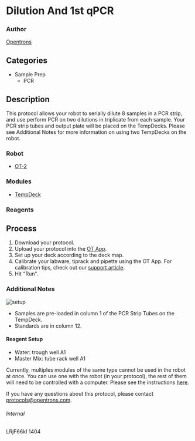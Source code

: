 # Dilution And 1st qPCR

### Author
[Opentrons](http://www.opentrons.com/)

## Categories
* Sample Prep
    * PCR

## Description
This protocol allows your robot to serially dilute 8 samples in a PCR strip, and use perform PCR on two dilutions in triplicate from each sample. Your PCR strip tubes and output plate will be placed on the TempDecks. Please see Additional Notes for more information on using two TempDecks on the robot.

### Robot
* [OT-2](https://opentrons.com/ot-2)

### Modules
* [TempDeck](https://shop.opentrons.com/products/tempdeck)

### Reagents

## Process
1. Download your protocol.
2. Upload your protocol into the [OT App](https://opentrons.com/ot-app).
3. Set up your deck according to the deck map.
4. Calibrate your labware, tiprack and pipette using the OT App. For calibration tips, check out our [support article](https://support.opentrons.com/ot-2/getting-started-software-setup/deck-calibration).
5. Hit "Run".


### Additional Notes
![setup](https://s3.amazonaws.com/opentrons-protocol-library-website/custom-README-images/1404-mogl/setup.png)  
* Samples are pre-loaded in column 1 of the PCR Strip Tubes on the TempDeck.
* Standards are in column 12.

#### Reagent Setup
* Water: trough well A1
* Master Mix: tube rack well A1

Currently, multiples modules of the same type cannot be used in the robot at once. You can use one with the robot (in your protocol), the rest of them will need to be controlled with a computer. Please see the instructions [here](https://support.opentrons.com/ot-2/running-your-module-without-the-robot).

If you have any questions about this protocol, please contact protocols@opentrons.com.

###### Internal
LRjF66kI
1404
